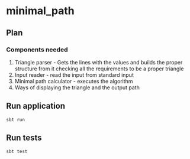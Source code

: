 # minimal_path

## Plan

### Components needed

1. Triangle parser - Gets the lines with the values and builds the proper structure from it checking all the requirements to be a proper triangle
2. Input reader - read the input from standard input
3. Minimal path calculator - executes the algorithm
4. Ways of displaying the triangle and the output path

## Run application

```shell
sbt run
```

## Run tests

```shell
sbt test
```

